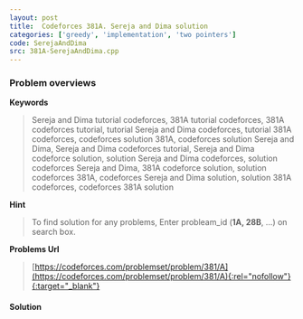 ```yaml
---
layout: post
title:  Codeforces 381A. Sereja and Dima solution
categories: ['greedy', 'implementation', 'two pointers']
code: SerejaAndDima
src: 381A-SerejaAndDima.cpp
---
```

### **Problem overviews**

**Keywords**
> Sereja and Dima tutorial codeforces, 381A tutorial codeforces, 381A codeforces tutorial, tutorial Sereja and Dima codeforces, tutorial 381A codeforces, codeforces solution 381A, codeforces solution Sereja and Dima, Sereja and Dima codeforces tutorial, Sereja and Dima codeforce solution, solution Sereja and Dima codeforces, solution codeforces Sereja and Dima, 381A codeforce solution, solution codeforces 381A, codeforces Sereja and Dima solution, solution 381A codeforces, codeforces 381A solution

**Hint**
> To find solution for any problems, Enter probleam_id (**1A, 28B**, ...) on search box. 

**Problems Url**
> [https://codeforces.com/problemset/problem/381/A](https://codeforces.com/problemset/problem/381/A){:rel="nofollow"}{:target="_blank"}

#### **Solution**



